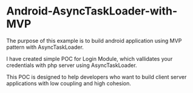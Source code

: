 # Android-AsyncTaskLoader-with-MVP
The purpose of this example is to build android application using MVP pattern with AsyncTaskLoader. 

I have created simple POC for Login Module, which vallidates your credentials with php server using AsyncTaskLoader.

This POC is designed to help developers who want to build client server applications with low coupling and high cohesion. 


